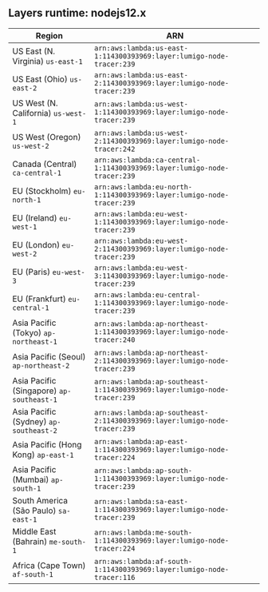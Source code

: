 Layers runtime: nodejs12.x
----
| Region | ARN |
| --- | --- |
|US East (N. Virginia)  `us-east-1`|`arn:aws:lambda:us-east-1:114300393969:layer:lumigo-node-tracer:239`|
|US East (Ohio)  `us-east-2`|`arn:aws:lambda:us-east-2:114300393969:layer:lumigo-node-tracer:239`|
|US West (N. California)  `us-west-1`|`arn:aws:lambda:us-west-1:114300393969:layer:lumigo-node-tracer:239`|
|US West (Oregon)  `us-west-2`|`arn:aws:lambda:us-west-2:114300393969:layer:lumigo-node-tracer:242`|
|Canada (Central)  `ca-central-1`|`arn:aws:lambda:ca-central-1:114300393969:layer:lumigo-node-tracer:239`|
|EU (Stockholm)  `eu-north-1`|`arn:aws:lambda:eu-north-1:114300393969:layer:lumigo-node-tracer:239`|
|EU (Ireland)  `eu-west-1`|`arn:aws:lambda:eu-west-1:114300393969:layer:lumigo-node-tracer:239`|
|EU (London)  `eu-west-2`|`arn:aws:lambda:eu-west-2:114300393969:layer:lumigo-node-tracer:239`|
|EU (Paris)  `eu-west-3`|`arn:aws:lambda:eu-west-3:114300393969:layer:lumigo-node-tracer:239`|
|EU (Frankfurt)  `eu-central-1`|`arn:aws:lambda:eu-central-1:114300393969:layer:lumigo-node-tracer:239`|
|Asia Pacific (Tokyo)  `ap-northeast-1`|`arn:aws:lambda:ap-northeast-1:114300393969:layer:lumigo-node-tracer:240`|
|Asia Pacific (Seoul)  `ap-northeast-2`|`arn:aws:lambda:ap-northeast-2:114300393969:layer:lumigo-node-tracer:239`|
|Asia Pacific (Singapore)  `ap-southeast-1`|`arn:aws:lambda:ap-southeast-1:114300393969:layer:lumigo-node-tracer:239`|
|Asia Pacific (Sydney)  `ap-southeast-2`|`arn:aws:lambda:ap-southeast-2:114300393969:layer:lumigo-node-tracer:239`|
|Asia Pacific (Hong Kong)  `ap-east-1`|`arn:aws:lambda:ap-east-1:114300393969:layer:lumigo-node-tracer:224`|
|Asia Pacific (Mumbai)  `ap-south-1`|`arn:aws:lambda:ap-south-1:114300393969:layer:lumigo-node-tracer:239`|
|South America (São Paulo)  `sa-east-1`|`arn:aws:lambda:sa-east-1:114300393969:layer:lumigo-node-tracer:239`|
|Middle East (Bahrain)  `me-south-1`|`arn:aws:lambda:me-south-1:114300393969:layer:lumigo-node-tracer:224`|
|Africa (Cape Town)  `af-south-1`|`arn:aws:lambda:af-south-1:114300393969:layer:lumigo-node-tracer:116`|
